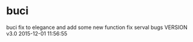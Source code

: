 # buci
buci fix to elegance and add some new function fix serval bugs VERSION v3.0 2015-12-01 11:56:55
